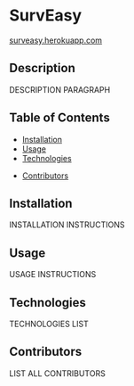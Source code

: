 <!-- [![License: MIT](https://img.shields.io/badge/License-MIT-yellow.svg)](https://opensource.org/licenses/MIT) -->

# SurvEasy

[surveasy.herokuapp.com](https://surveasy.herokuapp.com/)

## Description

DESCRIPTION PARAGRAPH

<!-- ![SCREENSHOT](SCREENSHOT PATH) -->

## Table of Contents

* [Installation](#Installation)
* [Usage](#Usage)
* [Technologies](#Technologies)
<!-- * [License](#License) -->
<!-- * [Contribution](#Contribution) -->
<!-- * [Tests](#Tests) -->
* [Contributors](#Contributors)

## Installation

INSTALLATION INSTRUCTIONS

## Usage

USAGE INSTRUCTIONS

## Technologies

TECHNOLOGIES LIST

<!-- ## License

SurvEasy is licensed under the [MIT](https://opensource.org/licenses/MIT) license. -->

<!-- ## Contribution

N/A -->

<!-- ## Tests

N/A -->

## Contributors

LIST ALL CONTRIBUTORS